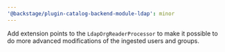 ```yaml
---
'@backstage/plugin-catalog-backend-module-ldap': minor
---
```


Add extension points to the `LdapOrgReaderProcessor` to make it possible to do more advanced modifications
of the ingested users and groups.
